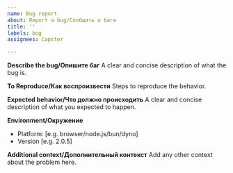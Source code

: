```yaml
---
name: Bug report
about: Report a bug/Сообщить о баге
title: ''
labels: bug
assignees: Capster

---
```


**Describe the bug/Опишите баг**
A clear and concise description of what the bug is.

**To Reproduce/Как воспроизвести**
Steps to reproduce the behavior.

**Expected behavior/Что должно происходить**
A clear and concise description of what you expected to happen.

**Environment/Окружение**
 - Platform: [e.g. browser/node.js/bun/dyno]
 - Version [e.g. 2.0.5]

**Additional context/Дополнительный контекст**
Add any other context about the problem here.
